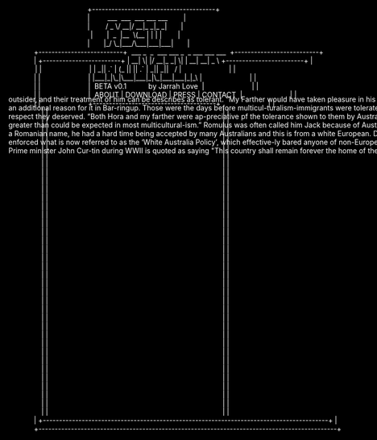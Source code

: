 <html>
<head>
<style>
html {
background-color: black;
font-family: monospace;
color: white;
}
.main {
white-space:pre;
width: 80%;
margin-left: 10%;
}
.over {
top: 20em;
position: absolute;
width: 100%;
}
.content {

width: 45em;
margin: 0 auto;
}
.head {
text-align: center;
}
a {
color: white;
text-decoration: none;
}
a:hover {
color: white;
text-decoration: underline;
}
</style>
</head>
<body>
<div class="main">
<div class = "head">
<div class="title">
                           +--------------------------------------+                           
                           |         ___  ___  ___ ___ ___        |                           
                           |        / _ \/ __|/ __|_ _|_ _|       |                           
                           |       |  _  |__  \(__ | | | |        |                           
                           |       |_/ \_|___/\___|___|___|       |                           
+--------------------------+  ___ _  _  ___ ___ _  _ ___ ___ ___  +--------------------------+
| +------------------------+ | __| \| |/ __|_ _| \| | __| __| _ \ +------------------------+ |
| |                        | | _|| .` | (_ || || .` | _|| _||   / |                        | |
| |                        | |___|_|\_|\___|___|_|\_|___|___|_|_\ |                        | |
| |                        |  BETA v0.1           by Jarrah Love  |                        | |
| |                        |  <a href="#">ABOUT<a> | <a href="#">DOWNLOAD</a> | <a href="#">PRESS</a> | <a href="#">CONTACT</a>  |                        | |
| |                        +--------------------------------------+                        | |
| |                                                                                        | |
| |                                                                                        | |
| |                                                                                        | |
| |                                                                                        | |
| |                                                                                        | |
| |                                                                                        | |
| |                                                                                        | |
| |                                                                                        | |
| |                                                                                        | |
| |                                                                                        | |
| |                                                                                        | |
| |                                                                                        | |
| |                                                                                        | |
| |                                                                                        | |
| |                                                                                        | |
| |                                                                                        | |
| |                                                                                        | |
| |                                                                                        | |
| |                                                                                        | |
| |                                                                                        | |
| |                                                                                        | |
| |                                                                                        | |
| |                                                                                        | |
| |                                                                                        | |
| |                                                                                        | |
| |                                                                                        | |
| |                                                                                        | |
| |                                                                                        | |
| |                                                                                        | |
| |                                                                                        | |
| |                                                                                        | |
| |                                                                                        | |
| |                                                                                        | |
| |                                                                                        | |
| |                                                                                        | |
| |                                                                                        | |
| +----------------------------------------------------------------------------------------+ |
+--------------------------------------------------------------------------------------------+
</div>
</div>

</div>
<div class="over">
<div class="content">

outsider, and their treatment of him can be describes as tolerant. “My Farther would have taken pleasure in his good name anywhere, but he had an additional reason for it in Bar-ringup. Those were the days before multicul-turalism-immigrants were tolerated, but sel-dom accorded the respect they deserved.
“Both Hora and my farther were ap-preciative pf the tolerance shown to them by Australians, and both knew it to be greater than could be expected in most multicultural-ism.” Romulus was often called him Jack because of Australian’s low efforts to pro-nounce a Romanian name, he had a hard time being accepted by many Australians and this is from a white European. During this period Australian enforced what is now referred to as the ‘White Australia Policy’, which effective-ly bared anyone of non-European descent from immigrating. Prime minister John Cur-tin during WWII is quoted as saying "This country shall remain forever the home of the descendants 
</div>
</div>



</body>
</html>
